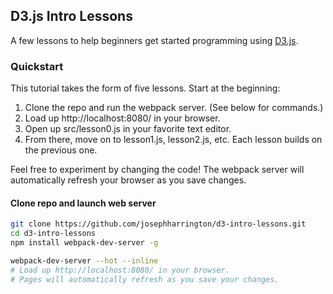 ## D3.js Intro Lessons ##
A few lessons to help beginners get started programming using [D3.js](http://d3js.org/).

### Quickstart ###
This tutorial takes the form of five lessons. Start at the beginning:
 1. Clone the repo and run the webpack server. (See below for commands.)
 1. Load up http://localhost:8080/ in your browser.
 2. Open up src/lesson0.js in your favorite text editor.
 3. From there, move on to lesson1.js, lesson2.js, etc. Each lesson builds on the previous one.
 
Feel free to experiment by changing the code! The webpack server will automatically refresh your
browser as you save changes.


#### Clone repo and launch web server ####
```bash
git clone https://github.com/josephharrington/d3-intro-lessons.git
cd d3-intro-lessons
npm install webpack-dev-server -g

webpack-dev-server --hot --inline
# Load up http://localhost:8080/ in your browser.
# Pages will automatically refresh as you save your changes.
```
